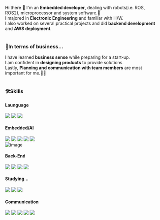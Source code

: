 Hi there 👋 I'm an <b>Embedded developer</b>, dealing with robots(i.e. ROS, ROS2), microprocessor and system software.🤖 <br>
I majored in <b>Electronic Engineering</b> and familiar with H/W.<br>
I also worked on several practical projects and did <b>backend development</b> and <b>AWS deployment</b>.<br>
<br>
### 💼In terms of business...
I have learned <b>business sense</b> while preparing for a start-up.<br> 
I am confident in <b>designing products</b> to provide solutions.<br>
Lastly, <b>Planning and communication with team members</b> are most important for me.🤝💪<br>
<br>
### 🛠️Skills
#### Launguage
<img src="https://img.shields.io/badge/Python-3776AB?style=for-the-badge&logo=Python&logoColor=white"> <img src="https://img.shields.io/badge/C-A8B9CC?style=for-the-badge&logo=C&logoColor=white"> <img src="https://img.shields.io/badge/C++-231F20?style=for-the-badge&logo=c%2B%2B&logoColor=white"><br>
#### Embedded/AI
<img src="https://img.shields.io/badge/ROS-22314E?style=for-the-badge&logo=ROS&logoColor=white"> <img src="https://img.shields.io/badge/Linux-FCC624?style=for-the-badge&logo=Linux&logoColor=white"> <img src="https://img.shields.io/badge/OpenCV-5C3EE8?style=for-the-badge&logo=OpenCV&logoColor=white"> <img src="https://img.shields.io/badge/TensorFlow-FF6F00?style=for-the-badge&logo=TensorFlow&logoColor=white"> <img src="https://img.shields.io/badge/PyTorch-EE4C2C?style=for-the-badge&logo=PyTorch&logoColor=white"><br>
![image](https://user-images.githubusercontent.com/51030319/227882647-049848a7-9005-4b0e-97e6-f18f715afd44.png)

#### Back-End
<img src="https://img.shields.io/badge/Flask-000000?style=for-the-badge&logo=Flask&logoColor=white"> <img src="https://img.shields.io/badge/Socket.io-010101?style=for-the-badge&logo=Socket.io&logoColor=white"> <img src="https://img.shields.io/badge/AWS-FF9900?style=for-the-badge&logo=Amazon AWS&logoColor=white"> <img src="https://img.shields.io/badge/Docker-2496ED?style=for-the-badge&logo=Docker&logoColor=white"><br>

#### Studying...
<img src="https://img.shields.io/badge/Django-092E20?style=for-the-badge&logo=Django&logoColor=white"> <img src="https://img.shields.io/badge/Flutter-02569B?style=for-the-badge&logo=Flutter&logoColor=white"> <img src="https://img.shields.io/badge/Assembly-007AAC?style=for-the-badge&logo=AssemblyScript&logoColor=white"><br>

#### Communication
<img src="https://img.shields.io/badge/Github-181717?style=for-the-badge&logo=Github&logoColor=white"> <img src="https://img.shields.io/badge/GitLab-FC6D26?style=for-the-badge&logo=GitLab&logoColor=white"> <img src="https://img.shields.io/badge/Notion-000000?style=for-the-badge&logo=Notion&logoColor=white"> <img src="https://img.shields.io/badge/Slack-4A154B?style=for-the-badge&logo=Slack&logoColor=white"> <img src="https://img.shields.io/badge/Jira-0052CC?style=for-the-badge&logo=Jira&logoColor=white">
